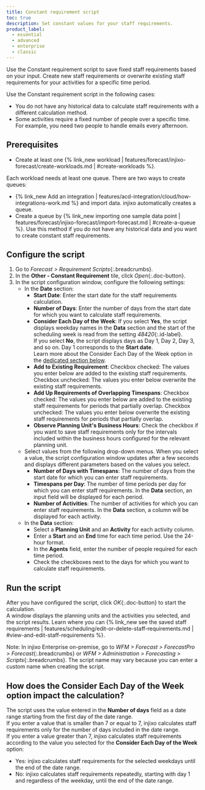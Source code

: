 ```yaml
---
title: Constant requirement script
toc: true
description: Set constant values for your staff requirements.
product_label:
  - essential
  - advanced
  - enterprise
  - classic
---
```


Use the Constant requirement script to save fixed staff requirements based on your input. Create new staff requirements or overwrite existing staff requirements for your activities for a specific time period.

Use the Constant requirement script in the following cases:

- You do not have any historical data to calculate staff requirements with a different calculation method.
- Some activities require a fixed number of people over a specific time. For example, you need two people to handle emails every afternoon.

## Prerequisites

- Create at least one {% link_new workload | features/forecast/injixo-forecast/create-workloads.md | #create-workloads %}.

Each workload needs at least one queue. There are two ways to create queues:

- {% link_new Add an integration | features/acd-integration/cloud/how-integrations-work.md %} and import data. injixo automatically creates a queue.
- Create a queue by {% link_new importing one sample data point | features/forecast/injixo-forecast/import-forecast.md | #create-a-queue %}. Use this method if you do not have any historical data and you want to create constant staff requirements.

## Configure the script

1. Go to _Forecast > Requirement Scripts_{:.breadcrumbs}.
2. In the **Other - Constant Requirement** tile, click _Open_{:.doc-button}.
3. In the script configuration window, configure the following settings:
    - In the **Date** section:
      - **Start Date**: Enter the start date for the staff requirements calculation.
      - **Number of Days**: Enter the number of days from the start date for which you want to calculate staff requirements.
      - **Consider Each Day of the Week**: If you select **Yes**, the script displays weekday names in the **Data** section and the start of the scheduling week is read from the setting _48420_{:.id-label}.<br> If you select **No**, the script displays days as Day 1, Day 2, Day 3, and so on. Day 1 corresponds to the **Start date**.<br>Learn more about the Consider Each Day of the Week option in the [dedicated section below](#how-does-the-consider-each-day-of-the-week-option-impact-the-calculation).
      - **Add to Existing Requirement**: Checkbox checked: The values you enter below are added to the existing staff requirements. Checkbox unchecked: The values you enter below overwrite the existing staff requirements.
      - **Add Up Requirements of Overlapping Timespans**:  Checkbox checked: The values you enter below are added to the existing staff requirements for periods that partially overlap. Checkbox unchecked: The values you enter below overwrite the existing staff requirements for periods that partially overlap.
      - **Observe Planning Unit's Business Hours**: Check the checkbox if you want to save staff requirements only for the intervals included within the business hours configured for the relevant planning unit.
    - Select values from the following drop-down menus. When you select a value, the script configuration window updates after a few seconds and displays different parameters based on the values you select.
      - **Number of Days with Timespans**: The number of days from the start date for which you can enter staff requirements.
      - **Timespans per Day**: The number of time periods per day for which you can enter staff requirements. In the **Data** section, an input field will be displayed for each period.
      - **Number of Activities**: The number of activities for which you can enter staff requirements. In the **Data** section, a column will be displayed for each activity.
    - In the **Data** section:
      - Select a **Planning Unit** and an **Activity** for each activity column.
      - Enter a **Start** and an **End** time for each time period. Use the 24-hour format.
      - In the **Agents** field, enter the number of people required for each time period.
      - Check the checkboxes next to the days for which you want to calculate staff requirements.

## Run the script

After you have configured the script, click _OK_{:.doc-button} to start the calculation.  
A window displays the planning units and the activities you selected, and the script results. Learn where you can {% link_new see the saved staff requirements | features/scheduling/edit-or-delete-staff-requirements.md | #view-and-edit-staff-requirements %}.

Note: In injixo Enterprise on-premise, go to _WFM > Forecast > ForecastPro > Forecast_{:.breadcrumbs} or _WFM > Administration > Forecasting > Scripts_{:.breadcrumbs}. The script name may vary because you can enter a custom name when creating the script.

## How does the Consider Each Day of the Week option impact the calculation?

The script uses the value entered in the **Number of days** field as a date range starting from the first day of the date range.  
If you enter a value that is smaller than 7 or equal to 7, injixo calculates staff requirements only for the number of days included in the date range.<br>
If you enter a value greater than 7, injixo calculates staff requirements according to the value you selected for the **Consider Each Day of the Week** option:

- Yes: injixo calculates staff requirements for the selected weekdays until the end of the date range.
- No: injixo calculates staff requirements repeatedly, starting with day 1 and regardless of the weekday, until the end of the date range.
